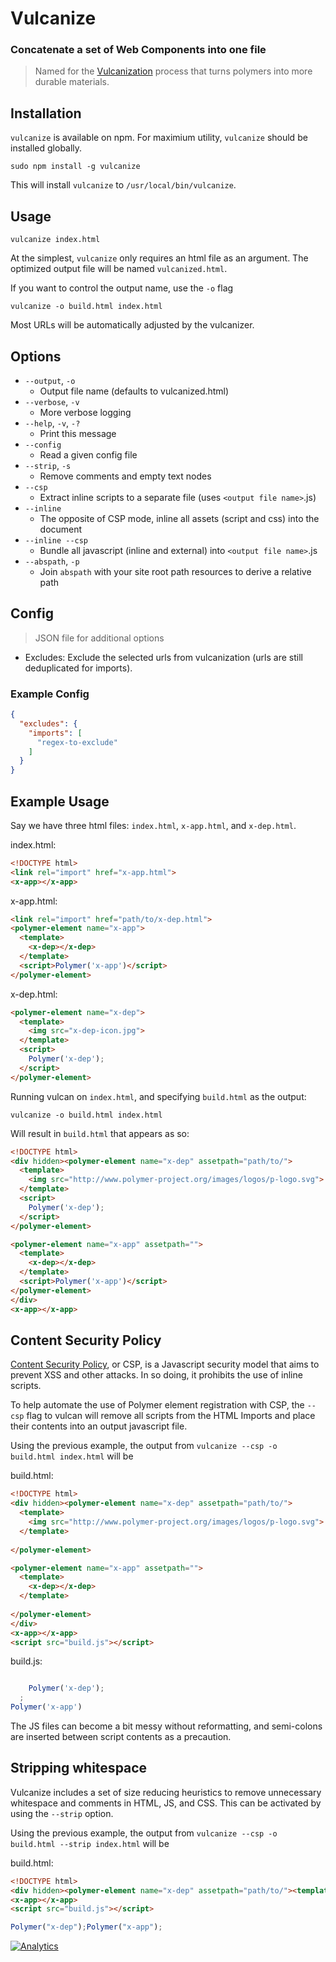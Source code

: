 # Vulcanize

### Concatenate a set of Web Components into one file

>Named for the [Vulcanization](http://en.wikipedia.org/wiki/Vulcanization) process that turns polymers into more durable
materials.

## Installation

`vulcanize` is available on npm. For maximium utility, `vulcanize` should be installed globally.

    sudo npm install -g vulcanize

This will install `vulcanize` to `/usr/local/bin/vulcanize`.

## Usage

    vulcanize index.html

At the simplest, `vulcanize` only requires an html file as an argument. The optimized output file will be named
`vulcanized.html`.

If you want to control the output name, use the `-o` flag

    vulcanize -o build.html index.html

Most URLs will be automatically adjusted by the vulcanizer.


## Options

-  `--output`, `-o`
    - Output file name (defaults to vulcanized.html)
-  `--verbose`, `-v`
    - More verbose logging
-  `--help`, `-v`, `-?`
    - Print this message
- `--config`
    - Read a given config file
- `--strip`, `-s`
    - Remove comments and empty text nodes
-  `--csp`
    - Extract inline scripts to a separate file (uses `<output file name>`.js)
-  `--inline`
    - The opposite of CSP mode, inline all assets (script and css) into the document
- `--inline --csp`
    - Bundle all javascript (inline and external) into `<output file name>`.js
- `--abspath`, `-p`
    - Join ``abspath`` with your site root path resources to derive a relative path

## Config
> JSON file for additional options

- Excludes: Exclude the selected urls from vulcanization (urls are still deduplicated for imports).

### Example Config
```json
{
  "excludes": {
    "imports": [
      "regex-to-exclude"
    ]
  }
}
```

## Example Usage

Say we have three html files: `index.html`, `x-app.html`, and `x-dep.html`.

index.html:

```html
<!DOCTYPE html>
<link rel="import" href="x-app.html">
<x-app></x-app>
```

x-app.html:

```html
<link rel="import" href="path/to/x-dep.html">
<polymer-element name="x-app">
  <template>
    <x-dep></x-dep>
  </template>
  <script>Polymer('x-app')</script>
</polymer-element>
```

x-dep.html:

```html
<polymer-element name="x-dep">
  <template>
    <img src="x-dep-icon.jpg">
  </template>
  <script>
    Polymer('x-dep');
  </script>
</polymer-element>
```

Running vulcan on `index.html`, and specifying `build.html` as the output:

    vulcanize -o build.html index.html

Will result in `build.html` that appears as so:

```html
<!DOCTYPE html>
<div hidden><polymer-element name="x-dep" assetpath="path/to/">
  <template>
    <img src="http://www.polymer-project.org/images/logos/p-logo.svg">
  </template>
  <script>
    Polymer('x-dep');
  </script>
</polymer-element>

<polymer-element name="x-app" assetpath="">
  <template>
    <x-dep></x-dep>
  </template>
  <script>Polymer('x-app')</script>
</polymer-element>
</div>
<x-app></x-app>
```

## Content Security Policy
[Content Security Policy](http://en.wikipedia.org/wiki/Content_Security_Policy), or CSP, is a Javascript security model
that aims to prevent XSS and other attacks. In so doing, it prohibits the use of inline scripts.

To help automate the use of Polymer element registration with CSP, the `--csp` flag to vulcan will remove all scripts
from the HTML Imports and place their contents into an output javascript file.

Using the previous example, the output from `vulcanize --csp -o build.html index.html` will be

build.html:
```html
<!DOCTYPE html>
<div hidden><polymer-element name="x-dep" assetpath="path/to/">
  <template>
    <img src="http://www.polymer-project.org/images/logos/p-logo.svg">
  </template>
  
</polymer-element>

<polymer-element name="x-app" assetpath="">
  <template>
    <x-dep></x-dep>
  </template>
  
</polymer-element>
</div>
<x-app></x-app>
<script src="build.js"></script>
```

build.js:
```js

    Polymer('x-dep');
  ;
Polymer('x-app')
```

The JS files can become a bit messy without reformatting, and semi-colons are inserted between script contents as a
precaution.

## Stripping whitespace

Vulcanize includes a set of size reducing heuristics to remove unnecessary whitespace and comments in HTML, JS, and CSS.
This can be activated by using the `--strip` option.

Using the previous example, the output from `vulcanize --csp -o build.html --strip index.html` will be

build.html:
```html
<!DOCTYPE html>
<div hidden><polymer-element name="x-dep" assetpath="path/to/"><template><img src="http://www.polymer-project.org/images/logos/p-logo.svg"></template></polymer-element><polymer-element name="x-app" assetpath=""><template><x-dep></x-dep></template></polymer-element></div>
<x-app></x-app>
<script src="build.js"></script>
```

```js
Polymer("x-dep");Polymer("x-app");
```

[![Analytics](https://ga-beacon.appspot.com/UA-39334307-2/Polymer/vulcanize/README)](https://github.com/igrigorik/ga-beacon)
